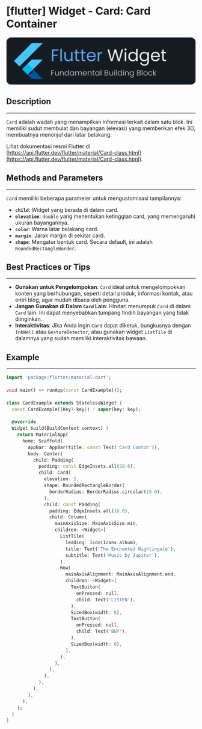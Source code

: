 # [flutter] Widget - Card: Card Container

![widget](https://raw.githubusercontent.com/oujisan/OuVault/main/img/flutter-widget.png)

## Description
---
`Card` adalah wadah yang menampilkan informasi terkait dalam satu blok. Ini memiliki sudut membulat dan bayangan (elevasi) yang memberikan efek 3D, membuatnya menonjol dari latar belakang.

Lihat dokumentasi resmi Flutter di [https://api.flutter.dev/flutter/material/Card-class.html](https://api.flutter.dev/flutter/material/Card-class.html).

## Methods and Parameters
---
`Card` memiliki beberapa parameter untuk mengustomisasi tampilannya:
* **`child`**: Widget yang berada di dalam card.
* **`elevation`**: `double` yang menentukan ketinggian card, yang memengaruhi ukuran bayangannya.
* **`color`**: Warna latar belakang card.
* **`margin`**: Jarak margin di sekitar card.
* **`shape`**: Mengatur bentuk card. Secara default, ini adalah `RoundedRectangleBorder`.

## Best Practices or Tips
---
* **Gunakan untuk Pengelompokan**: `Card` ideal untuk mengelompokkan konten yang berhubungan, seperti detail produk, informasi kontak, atau entri blog, agar mudah dibaca oleh pengguna.
* **Jangan Gunakan di Dalam `Card` Lain**: Hindari menumpuk `Card` di dalam `Card` lain. Ini dapat menyebabkan tumpang tindih bayangan yang tidak diinginkan.
* **Interaktivitas**: Jika Anda ingin `Card` dapat diketuk, bungkusnya dengan `InkWell` atau `GestureDetector`, atau gunakan widget `ListTile` di dalamnya yang sudah memiliki interaktivitas bawaan.

## Example
---
```dart
import 'package:flutter/material.dart';

void main() => runApp(const CardExample());

class CardExample extends StatelessWidget {
  const CardExample({Key? key}) : super(key: key);

  @override
  Widget build(BuildContext context) {
    return MaterialApp(
      home: Scaffold(
        appBar: AppBar(title: const Text('Card Contoh')),
        body: Center(
          child: Padding(
            padding: const EdgeInsets.all(20.0),
            child: Card(
              elevation: 5,
              shape: RoundedRectangleBorder(
                borderRadius: BorderRadius.circular(15.0),
              ),
              child: const Padding(
                padding: EdgeInsets.all(16.0),
                child: Column(
                  mainAxisSize: MainAxisSize.min,
                  children: <Widget>[
                    ListTile(
                      leading: Icon(Icons.album),
                      title: Text('The Enchanted Nightingale'),
                      subtitle: Text('Music by Jupiter'),
                    ),
                    Row(
                      mainAxisAlignment: MainAxisAlignment.end,
                      children: <Widget>[
                        TextButton(
                          onPressed: null,
                          child: Text('LISTEN'),
                        ),
                        SizedBox(width: 8),
                        TextButton(
                          onPressed: null,
                          child: Text('BUY'),
                        ),
                        SizedBox(width: 8),
                      ],
                    ),
                  ],
                ),
              ),
            ),
          ),
        ),
      ),
    );
  }
}